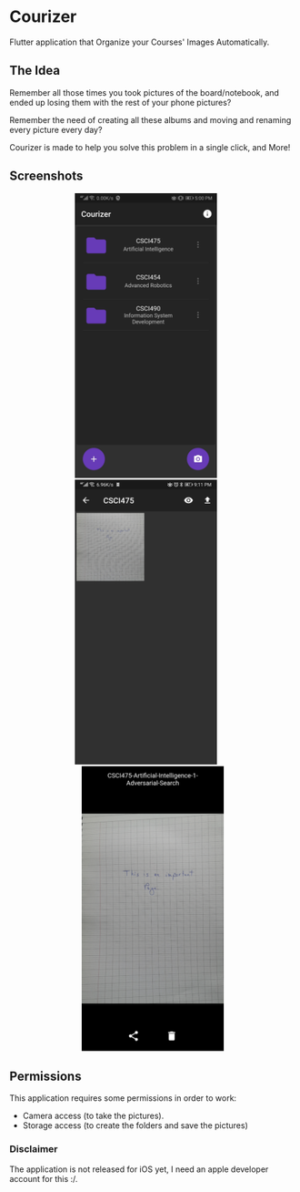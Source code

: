 # Courizer

Flutter application that Organize your Courses' Images Automatically.

## The Idea

Remember all those times you took pictures of the board/notebook, and ended up losing them with the rest of your phone pictures?

Remember the need of creating all these albums and moving and renaming every picture every day?

Courizer is made to help you solve this problem in a single click, and More!

## Screenshots

<div align="center">
<img src="https://github.com/Qabbout/Courizer/blob/master/screenshots/S1.jpg" width="250">
<img width= "20">
<img src="https://github.com/Qabbout/Courizer/blob/master/screenshots/S2.jpg" width="250">
<img width= "20">
<img src="https://github.com/Qabbout/Courizer/blob/master/screenshots/S3.jpg" width="250">
</div>

## Permissions

This application requires some permissions in order to work:

- Camera access (to take the pictures).
- Storage access (to create the folders and save the pictures)

### Disclaimer

The application is not released for iOS yet, I need an apple developer account for this :/.

